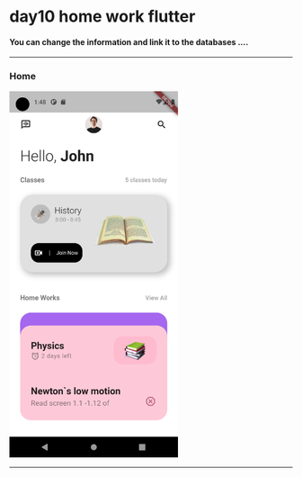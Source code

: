 

<h1> day10 home work flutter</h1>  

<h4> You can change the information and link it to the databases ....</h4>

<hr>

<h3>Home</h3> 

<img src="https://github.com/abenkoula71/day10-home-work-flutter/blob/main/Screenshot_1680313691.png" width="300" /> 

<hr>
